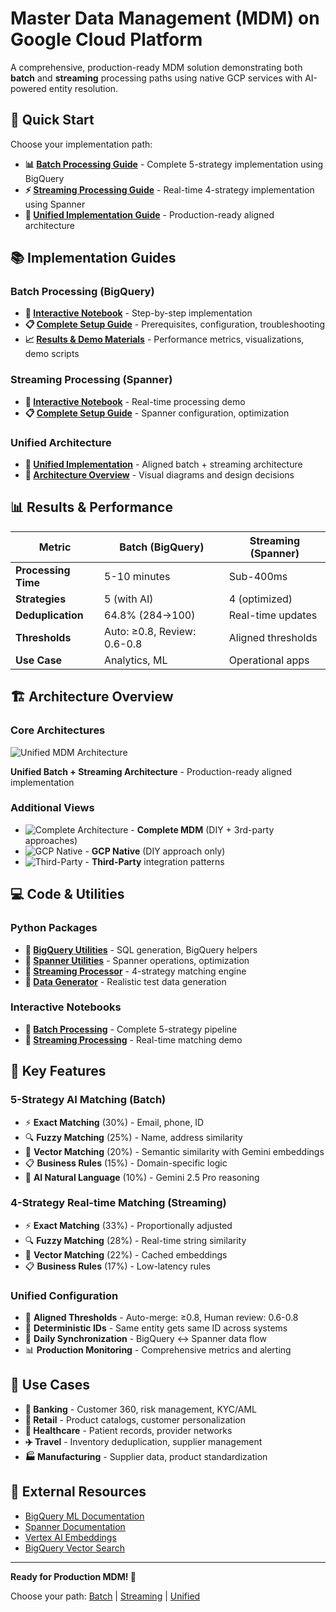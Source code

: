 # Master Data Management (MDM) on Google Cloud Platform

A comprehensive, production-ready MDM solution demonstrating both **batch** and **streaming** processing paths using native GCP services with AI-powered entity resolution.

## 🚀 Quick Start

Choose your implementation path:

- **📊 [Batch Processing Guide](./batch_mdm_gcp/MDM_BATCH_PROCESSING.md)** - Complete 5-strategy implementation using BigQuery
- **⚡ [Streaming Processing Guide](./streaming_mdm_gcp/MDM_STREAMING_PROCESSING.md)** - Real-time 4-strategy implementation using Spanner
- **🔄 [Unified Implementation Guide](./mdm_unified_implementation.md)** - Production-ready aligned architecture

## 📚 Implementation Guides

### **Batch Processing (BigQuery)**
- **📓 [Interactive Notebook](./batch_mdm_gcp/mdm_batch_processing.ipynb)** - Step-by-step implementation
- **📋 [Complete Setup Guide](./batch_mdm_gcp/MDM_BATCH_PROCESSING.md)** - Prerequisites, configuration, troubleshooting
- **📈 [Results & Demo Materials](./batch_mdm_gcp/MDM_BATCH_RESULTS.md)** - Performance metrics, visualizations, demo scripts

### **Streaming Processing (Spanner)**
- **📓 [Interactive Notebook](./streaming_mdm_gcp/streaming_mdm_processing.ipynb)** - Real-time processing demo
- **📋 [Complete Setup Guide](./streaming_mdm_gcp/MDM_STREAMING_PROCESSING.md)** - Spanner configuration, optimization

### **Unified Architecture**
- **🔄 [Unified Implementation](./mdm_unified_implementation.md)** - Aligned batch + streaming architecture
- **🎯 [Architecture Overview](#architecture-overview)** - Visual diagrams and design decisions

## 📊 Results & Performance

| Metric | Batch (BigQuery) | Streaming (Spanner) |
|--------|------------------|---------------------|
| **Processing Time** | 5-10 minutes | Sub-400ms |
| **Strategies** | 5 (with AI) | 4 (optimized) |
| **Deduplication** | 64.8% (284→100) | Real-time updates |
| **Thresholds** | Auto: ≥0.8, Review: 0.6-0.8 | Aligned thresholds |
| **Use Case** | Analytics, ML | Operational apps |

## 🏗️ Architecture Overview

### Core Architectures

![Unified MDM Architecture](images/mdm_unified_matching.png)

**Unified Batch + Streaming Architecture** - Production-ready aligned implementation

### Additional Views
- ![Complete Architecture](images/mdm_architecture.png) - **Complete MDM** (DIY + 3rd-party approaches)
- ![GCP Native](images/mdm_architecture_gcp.png) - **GCP Native** (DIY approach only)
- ![Third-Party](images/mdm_architecture_3pt.png) - **Third-Party** integration patterns

## 💻 Code & Utilities

### **Python Packages**
- **🔧 [BigQuery Utilities](./batch_mdm_gcp/bigquery_utils.py)** - SQL generation, BigQuery helpers
- **🔧 [Spanner Utilities](./streaming_mdm_gcp/spanner_utils.py)** - Spanner operations, optimization
- **🔧 [Streaming Processor](./streaming_mdm_gcp/streaming_processor.py)** - 4-strategy matching engine
- **🔧 [Data Generator](./batch_mdm_gcp/data_generator.py)** - Realistic test data generation

### **Interactive Notebooks**
- **📓 [Batch Processing](./batch_mdm_gcp/mdm_batch_processing.ipynb)** - Complete 5-strategy pipeline
- **📓 [Streaming Processing](./streaming_mdm_gcp/streaming_mdm_processing.ipynb)** - Real-time matching demo

## 🎯 Key Features

### **5-Strategy AI Matching (Batch)**
- ⚡ **Exact Matching** (30%) - Email, phone, ID
- 🔍 **Fuzzy Matching** (25%) - Name, address similarity
- 🧮 **Vector Matching** (20%) - Semantic similarity with Gemini embeddings
- 📋 **Business Rules** (15%) - Domain-specific logic
- 🤖 **AI Natural Language** (10%) - Gemini 2.5 Pro reasoning

### **4-Strategy Real-time Matching (Streaming)**
- ⚡ **Exact Matching** (33%) - Proportionally adjusted
- 🔍 **Fuzzy Matching** (28%) - Real-time string similarity
- 🧮 **Vector Matching** (22%) - Cached embeddings
- 📋 **Business Rules** (17%) - Low-latency rules

### **Unified Configuration**
- 🎯 **Aligned Thresholds** - Auto-merge: ≥0.8, Human review: 0.6-0.8
- 🔑 **Deterministic IDs** - Same entity gets same ID across systems
- 🔄 **Daily Synchronization** - BigQuery ↔ Spanner data flow
- 📊 **Production Monitoring** - Comprehensive metrics and alerting

## 🚀 Use Cases

- **🏦 Banking** - Customer 360, risk management, KYC/AML
- **🛒 Retail** - Product catalogs, customer personalization
- **🏥 Healthcare** - Patient records, provider networks
- **✈️ Travel** - Inventory deduplication, supplier management
- **🏭 Manufacturing** - Supplier data, product standardization

## 📖 External Resources

- [BigQuery ML Documentation](https://cloud.google.com/bigquery-ml/docs)
- [Spanner Documentation](https://cloud.google.com/spanner/docs)
- [Vertex AI Embeddings](https://cloud.google.com/vertex-ai/docs/generative-ai/embeddings/get-text-embeddings)
- [BigQuery Vector Search](https://cloud.google.com/bigquery/docs/vector-search-intro)

---

**Ready for Production MDM! 🎯**

Choose your path: [Batch](./batch_mdm_gcp/MDM_BATCH_PROCESSING.md) | [Streaming](./streaming_mdm_gcp/MDM_STREAMING_PROCESSING.md) | [Unified](./mdm_unified_implementation.md)
